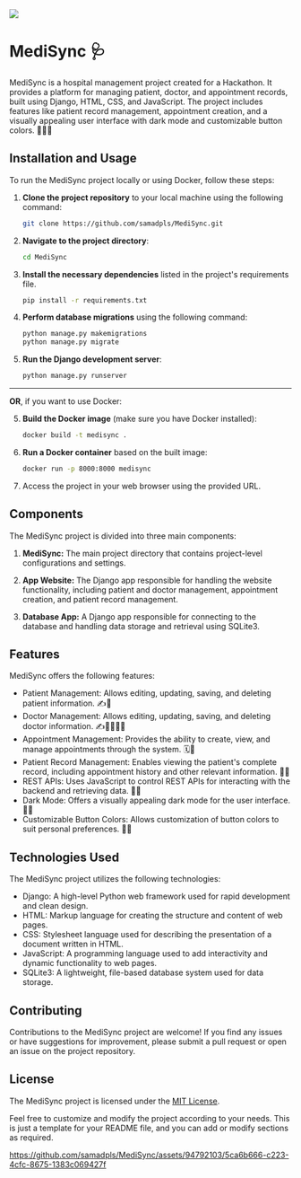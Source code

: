 
<img src='https://img.freepik.com/free-psd/3d-illustration-doctor-placing-vaccine-injection_1419-2774.jpg'>

# MediSync 🩺

MediSync is a hospital management project created for a Hackathon. It provides a platform for managing patient, doctor, and appointment records, built using Django, HTML, CSS, and JavaScript. The project includes features like patient record management, appointment creation, and a visually appealing user interface with dark mode and customizable button colors. 🏥📝⏰

## Installation and Usage

To run the MediSync project locally or using Docker, follow these steps:

1. **Clone the project repository** to your local machine using the following command:
   ```bash
   git clone https://github.com/samadpls/MediSync.git
   ```

2. **Navigate to the project directory**:
   ```bash
   cd MediSync
   ```

3. **Install the necessary dependencies** listed in the project's requirements file.
   ```bash
   pip install -r requirements.txt
   ```

4. **Perform database migrations** using the following command:
   ```bash
   python manage.py makemigrations
   python manage.py migrate
   ```

5. **Run the Django development server**:
   ```bash
   python manage.py runserver
   ```
---
   **OR**, if you want to use Docker:

5. **Build the Docker image** (make sure you have Docker installed):
   ```bash
   docker build -t medisync .
   ```

6. **Run a Docker container** based on the built image:
   ```bash
   docker run -p 8000:8000 medisync
   ```

6. Access the project in your web browser using the provided URL.

## Components

The MediSync project is divided into three main components:

1. **MediSync:** The main project directory that contains project-level configurations and settings.

2. **App Website:** The Django app responsible for handling the website functionality, including patient and doctor management, appointment creation, and patient record management.

3. **Database App:** A Django app responsible for connecting to the database and handling data storage and retrieval using SQLite3.

## Features

MediSync offers the following features:

- Patient Management: Allows editing, updating, saving, and deleting patient information. ✍️👥
- Doctor Management: Allows editing, updating, saving, and deleting doctor information. ✍️👩‍⚕️👨‍⚕️
- Appointment Management: Provides the ability to create, view, and manage appointments through the system. 🗓️👥
- Patient Record Management: Enables viewing the patient's complete record, including appointment history and other relevant information. 📄👥
- REST APIs: Uses JavaScript to control REST APIs for interacting with the backend and retrieving data. 🚀🔌
- Dark Mode: Offers a visually appealing dark mode for the user interface. 🌙🖤
- Customizable Button Colors: Allows customization of button colors to suit personal preferences. 🎨🔘

## Technologies Used

The MediSync project utilizes the following technologies:

- Django: A high-level Python web framework used for rapid development and clean design.
- HTML: Markup language for creating the structure and content of web pages.
- CSS: Stylesheet language used for describing the presentation of a document written in HTML.
- JavaScript: A programming language used to add interactivity and dynamic functionality to web pages.
- SQLite3: A lightweight, file-based database system used for data storage.

## Contributing

Contributions to the MediSync project are welcome! If you find any issues or have suggestions for improvement, please submit a pull request or open an issue on the project repository.

## License

The MediSync project is licensed under the [MIT License](LICENSE).

Feel free to customize and modify the project according to your needs. This is just a template for your README file, and you can add or modify sections as required.



https://github.com/samadpls/MediSync/assets/94792103/5ca6b666-c223-4cfc-8675-1383c069427f


